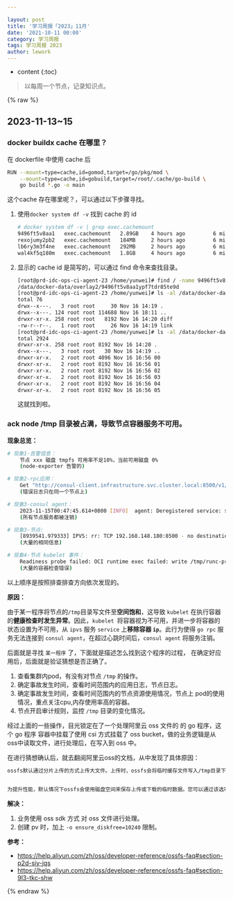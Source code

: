```yaml
---

layout: post
title: '学习周报「2023」11月'
date: '2021-10-11 00:00'
category: 学习周报
tags: 学习周报 2023
author: lework
---
```

* content
{:toc}

> 以每周一个节点，记录知识点。



{% raw %}



## 2023-11-13~15

### docker buildx cache 在哪里？

在 dockerfile 中使用 cache 后

```bash
RUN --mount=type=cache,id=gomod,target=/go/pkg/mod \
    --mount=type=cache,id=gobuild,target=/root/.cache/go-build \
    go build *.go -o main
```

这个cache 存在哪里呢？，可以通过以下步骤寻找。

1. 使用`docker system df -v` 找到 cache 的 id

   ``` bash
   # docker system df -v | grep exec.cachemount
   9496ft5v8aa1   exec.cachemount   2.89GB    4 hours ago         6 minutes ago       7         false
   rexojumy2pb2   exec.cachemount   184MB     2 hours ago         6 minutes ago       2         false
   lb6ry3m3f4ne   exec.cachemount   292MB     2 hours ago         6 minutes ago       2         false
   wal4kf5q180m   exec.cachemount   1.8GB     4 hours ago         6 minutes ago       7         false
   ```

2. 显示的 cache id 是简写的，可以通过 find 命令来查找目录。

   ``` bash
   [root@prd-idc-ops-ci-agent-23 /home/yunwei]# find / -name 9496ft5v8aa1* -type d
   /data/docker-data/overlay2/9496ft5v8aa1ypf7tdr85te9d
   [root@prd-idc-ops-ci-agent-23 /home/yunwei]# ls -al /data/docker-data/overlay2/9496ft5v8aa1ypf7tdr85te9d
   total 76
   drwx--x---.   3 root root     30 Nov 16 14:19 .
   drwx--x---. 124 root root 114688 Nov 16 18:11 ..
   drwxr-xr-x. 258 root root   8192 Nov 16 14:20 diff
   -rw-r--r--.   1 root root     26 Nov 16 14:19 link
   [root@prd-idc-ops-ci-agent-23 /home/yunwei]# ls -al /data/docker-data/overlay2/9496ft5v8aa1ypf7tdr85te9d/diff/
   total 2924
   drwxr-xr-x. 258 root root 8192 Nov 16 14:20 .
   drwx--x---.   3 root root   30 Nov 16 14:19 ..
   drwxr-xr-x.   2 root root 4096 Nov 16 16:56 00
   drwxr-xr-x.   2 root root 8192 Nov 16 16:56 01
   drwxr-xr-x.   2 root root 8192 Nov 16 16:56 02
   drwxr-xr-x.   2 root root 8192 Nov 16 16:56 03
   drwxr-xr-x.   2 root root 8192 Nov 16 16:56 04
   drwxr-xr-x.   2 root root 8192 Nov 16 16:56 05
   ```

   这就找到啦。







### ack node /tmp 目录被占满，导致节点容器服务不可用。

**现象总览：**

```bash
# 现象1-告警信息：
	节点 xxx 磁盘 tmpfs 可用率不足10%，当前可用磁盘 0%
	(node-exporter 告警的)

# 现象2-rpc应用：
	Get "http://consul-client.infrastructure.svc.cluster.local:8500/v1/health/service/sfs.id_generator.rpc?near=_agent&wait=30000ms": dial tcp 192.168.148.180:8500: connect: connection refused
	(错误日志只在同一个节点上)

# 现象3-consul agent：
	2023-11-15T00:47:45.614+0800 [INFO]  agent: Deregistered service: service=demo.rpc-10.130.32.90-8080
	(所有节点服务都被注销)

# 现象3-节点:
	[8939541.979333] IPVS: rr: TCP 192.168.148.180:8500 - no destination available
	(大量的相同信息)

# 现象4-节点 kubelet 事件：
	Readiness probe failed: OCI runtime exec failed: write /tmp/runc-process266902010: no space left on device: unknown
	(大量的容器检查错误)
```

以上顺序是按照排查排查方向依次发现的。



**原因：**

由于某一程序将节点的`/tmp`目录写文件至**空间饱和**，这导致 `kubelet` 在执行容器的**健康检查时发生异常**。因此，`kubelet `将容器视为不可用，并进一步将容器的状态设置为不可用，从 `ipvs` 服务 `service` 上**移除容器 `ip`**。此行为使得 `go rpc` 服务无法连接到 `consul agent`，在超过心跳时间后，`consul agent` 将服务注销。



后面就是寻找  `某一程序` 了，下面就是描述怎么找到这个程序的过程， 在确定好应用后，后面就是验证猜想是否正确了。

1. 查看集群内pod，有没有对节点 `/tmp` 的操作。
2. 确定事故发生时间，查看时间范围内的应用日志，节点日志。
3. 确定事故发生时间，查看时间范围内的节点资源使用情况，节点上 pod的使用情况，重点关注cpu,内存使用率高的容器。
4. 节点开启审计规则，监控 `/tmp` 目录的变化情况。



经过上面的一些操作，目光锁定在了一个处理阿里云 oss 文件的 的 go 程序，这个 go 程序 容器中挂载了使用 csi 方式挂载了 oss bucket，做的业务逻辑是从oss中读取文件，进行处理后，在写入到 oss 中。



在进行猜想确认后，就去翻阅阿里云oss的文档，从中发现了具体原因：

```bash
ossfs默认通过分片上传的方式上传大文件。上传时，ossfs会将临时缓存文件写入/tmp目录下，写入前需要先判断/tmp目录所在的磁盘可用空间是否小于multipart_size * parallel_count。如果磁盘可用空间大于multipart_size * parallel_count，则正常写入文件。如果磁盘可用空间小于 multipart_size * parallel_count，则出现本地磁盘可用空间不足的报错。


为提升性能，默认情况下ossfs会使用磁盘空间来保存上传或下载的临时数据。您可以通过该选项设置保留的可用硬盘空间大小，单位为MB。例如，您需要设置ossfs保留1024 MB的可用磁盘空间，则使用 -o ensure_diskfree=1024。
```



**解决：**

1. 业务使用 oss sdk 方式 对 oss 文件进行处理。
2. 创建 pv 时，加上 `-o ensure_diskfree=10240` 限制。




**参考：**

- https://help.aliyun.com/zh/oss/developer-reference/ossfs-faq#section-p2d-siy-jqs
- https://help.aliyun.com/zh/oss/developer-reference/ossfs-faq#section-9l3-tkc-shw



{% endraw %}

